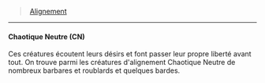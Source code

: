 ﻿---
!GenericItem
Id: alignment_hd.md#chaotique-neutre-cn
ParentLink: alignment_hd.md#alignement
Name: Chaotique Neutre (CN)
ParentName: Alignement
NameLevel: 4
Attributes: {}
---
> [Alignement](hd_alignment.md)

---

#### Chaotique Neutre (CN)

Ces créatures écoutent leurs désirs et font passer leur propre liberté avant tout. On trouve parmi les créatures d'alignement Chaotique Neutre de nombreux barbares et roublards et quelques bardes.

